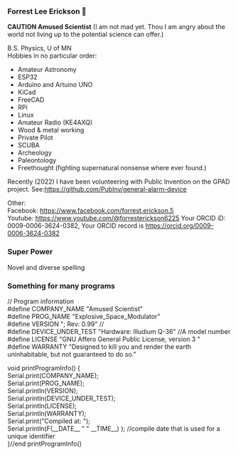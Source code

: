 ### Forrest Lee Erickson 👋
**CAUTION Amused Scientist** (I am not mad yet. Thou I am angry about the world not living up to the potential science can offer.)

B.S. Physics, U of MN  
Hobbies in no particular order: 
* Amateur Astronomy 
* ESP32 
* Arduino and Artuino UNO
* KiCad
* FreeCAD
* RPi 
* Linux 
* Amateur Radio (KE4AXQ) 
* Wood & metal working
* Private Pilot 
* SCUBA
* Archeology
* Paleontology
* Freethought (fighting supernatural nonsense where ever found.)

Recently (2022) I have been volunteering with Public Invention on the GPAD project. See:https://github.com/PubInv/general-alarm-device

Other:  
Facebook: https://www.facebook.com/forrest.erickson.5  
Youtube: https://www.youtube.com/@forresterickson6225
Your ORCID iD: 0009-0006-3624-0382, Your ORCID record is https://orcid.org/0009-0006-3624-0382

### Super Power
Novel and diverse spelling

### Something for many programs
// Program information  
#define COMPANY_NAME "Amused Scientist"  
#define PROG_NAME "Explosive_Space_Modulator"  
#define VERSION "; Rev: 0.99"  //  
#define DEVICE_UNDER_TEST "Hardware: Illudium Q-36"  //A model number  
#define LICENSE "GNU Affero General Public License, version 3 "  
#define WARRANTY "Designed to kill you and render the earth uninhabitable, but not guaranteed to do so."  

void printProgramInfo() {  
  Serial.print(COMPANY_NAME);  
  Serial.print(PROG_NAME);  
  Serial.println(VERSION);  
  Serial.println(DEVICE_UNDER_TEST);  
  Serial.println(LICENSE);  
  Serial.println(WARRANTY);  
  Serial.print("Compiled at: ");  
  Serial.println(F(\_\_DATE\_\_ " " \_\_TIME\_\_) ); //compile date that is used for a unique identifier  
}//end printProgramInfo()  



<!--
**ForrestErickson/ForrestErickson** is a ✨ _special_ ✨ repository because its `README.md` (this file) appears on your GitHub profile.

Here are some ideas to get you started:

- 🔭 I’m currently working on ...
- 🌱 I’m currently learning ...
- 👯 I’m looking to collaborate on ...
- 🤔 I’m looking for help with ...
- 💬 Ask me about ...
- 📫 How to reach me: ...
- 😄 Pronouns: ...
- ⚡ Fun fact: ...
-->
